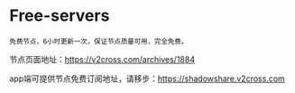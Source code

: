 # Free-servers

```
免费节点，6小时更新一次，保证节点质量可用，完全免费。
```
节点页面地址：<https://v2cross.com/archives/1884>

app端可提供节点免费订阅地址，请移步：<https://shadowshare.v2cross.com>
